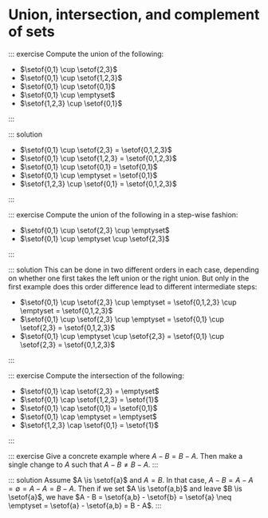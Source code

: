 # Union, intersection, and complement of sets

::: exercise
Compute the union of the following:

- $\setof{0,1} \cup \setof{2,3}$
- $\setof{0,1} \cup \setof{1,2,3}$
- $\setof{0,1} \cup \setof{0,1}$
- $\setof{0,1} \cup \emptyset$
- $\setof{1,2,3} \cup \setof{0,1}$

:::

::: solution

- $\setof{0,1} \cup \setof{2,3} = \setof{0,1,2,3}$
- $\setof{0,1} \cup \setof{1,2,3} = \setof{0,1,2,3}$
- $\setof{0,1} \cup \setof{0,1} = \setof{0,1}$
- $\setof{0,1} \cup \emptyset = \setof{0,1}$
- $\setof{1,2,3} \cup \setof{0,1} = \setof{0,1,2,3}$

:::

::: exercise
Compute the union of the following in a step-wise fashion:

- $\setof{0,1} \cup \setof{2,3} \cup \emptyset$
- $\setof{0,1} \cup \emptyset \cup \setof{2,3}$

:::

::: solution
This can be done in two different orders in each case, depending on whether one first takes the left union or the right union.
But only in the first example does this order difference lead to different intermediate steps:

- $\setof{0,1} \cup \setof{2,3} \cup \emptyset = \setof{0,1,2,3} \cup \emptyset = \setof{0,1,2,3}$
- $\setof{0,1} \cup \setof{2,3} \cup \emptyset = \setof{0,1} \cup \setof{2,3} = \setof{0,1,2,3}$
- $\setof{0,1} \cup \emptyset \cup \setof{2,3} = \setof{0,1} \cup \setof{2,3} = \setof{0,1,2,3}$

:::

::: exercise
Compute the intersection of the following:

- $\setof{0,1} \cap \setof{2,3} = \emptyset$
- $\setof{0,1} \cap \setof{1,2,3} = \setof{1}$
- $\setof{0,1} \cap \setof{0,1} = \setof{0,1}$
- $\setof{0,1} \cap \emptyset = \emptyset$
- $\setof{1,2,3} \cap \setof{0,1} = \setof{1}$

:::

::: exercise
Give a concrete example where $A - B = B - A$.
Then make a single change to $A$ such that $A - B \neq B - A$.
:::

::: solution
Assume $A \is \setof{a}$ and $A = B$.
In that case, $A - B = A - A = \emptyset = A - A = B - A$.
Then if we set $A \is \setof{a,b}$ and leave $B \is \setof{a}$, we have
$A - B = \setof{a,b} - \setof{b} = \setof{a} \neq \emptyset = \setof{a} - \setof{a,b} = B - A$.
:::
